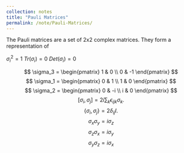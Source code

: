 ```yaml
---
collection: notes
title: "Pauli Matrices"
permalink: /note/Pauli-Matrices/
---
```

The Pauli matrices are a set of 2x2 complex matrices. They form a representation of

$\sigma_i^2 = 1$
$Tr(\sigma_i) = 0$
$Det(\sigma_i) = 0$

$$
\sigma_3 = 
\begin{pmatrix}
1 & 0 \\ 
0 & -1
\end{pmatrix}
$$
$$
\sigma_1 = 
\begin{pmatrix}
0 & 1 \\ 
1 & 0
\end{pmatrix}
$$
$$
\sigma_2 = 
\begin{pmatrix}
0 & -i \\ 
i & 0
\end{pmatrix}
$$
$$
\left[ \sigma_i, \sigma_j \right] = 2i \sum_k \epsilon_{ijk} \sigma_k.
$$
$$
\{\sigma_i, \sigma_j \} = 2 \delta_{ij} I.
$$
$$
\sigma_x \sigma_y = i\sigma_z
$$
$$
\sigma_z \sigma_x = i \sigma_y
$$
$$
\sigma_y \sigma_z = i \sigma_x
$$
